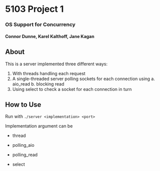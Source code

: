# 5103 Project 1
### OS Support for Concurrency
#### Connor Dunne, Karel Kalthoff, Jane Kagan

## About

This is a server implemented three different ways:
1. With threads handling each request
2. A single-threaded server polling sockets for each connection using
  a. aio_read
  b. blocking read
3. Using select to check a socket for each connection in turn


## How to Use

Run with `./server <implementation> <port>`

Implementation argument can be
* thread

* polling_aio

* polling_read

* select

